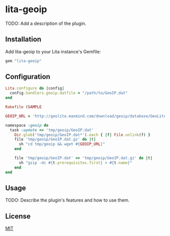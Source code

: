 # lita-geoip

TODO: Add a description of the plugin.

## Installation

Add lita-geoip to your Lita instance's Gemfile:

``` ruby
gem "lita-geoip"
```

## Configuration

``` ruby
Lita.configure do |config|
  config.handlers.geoip.datfile = "/path/to/GeoIP.dat"
end
```

``` ruby
Rakefile (SAMPLE

GEOIP_URL = 'http://geolite.maxmind.com/download/geoip/database/GeoLiteCountry/GeoIP.dat.gz'

namespace :geoip do
  task :update => 'tmp/geoip/GeoIP.dat'
    Dir.glob('tmp/geoip/GeoIP.dat*').each { |f| File.unlink(f) }
    file 'tmp/geoip/GeoIP.dat.gz' do |t|
      sh "cd tmp/geoip && wget #{GEOIP_URL}"
    end

    file 'tmp/geoip/GeoIP.dat' => 'tmp/geoip/GeoIP.dat.gz' do |t|
      sh "gzip -dc #{t.prerequisites.first} > #{t.name}"
    end
end

```

## Usage

TODO: Describe the plugin's features and how to use them.

## License

[MIT](http://opensource.org/licenses/MIT)
